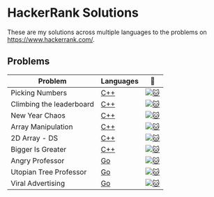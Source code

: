 # HackerRank Solutions
These are my solutions across multiple languages to the problems on https://www.hackerrank.com/.

## Problems
| Problem | Languages | :link: |
| - | - | - |
| Picking Numbers | [C++](https://github.com/mehtasourabh/HackerRank/blob/main/C++/Picking_Numbers.cpp)| [![:cat:](.icon/HackerRank.ico)](https://www.hackerrank.com/challenges/picking-numbers/problem) |
| Climbing the leaderboard | [C++](https://github.com/mehtasourabh/HackerRank/blob/main/C++/Climbing_the_Leaderboard.cpp)| [![:cat:](.icon/HackerRank.ico)](https://www.hackerrank.com/challenges/climbing-the-leaderboard/problem) |
| New Year Chaos | [C++](https://github.com/mehtasourabh/HackerRank/blob/main/C++/New_Year_Chaos.cpp)| [![:cat:](.icon/HackerRank.ico)](https://www.hackerrank.com/challenges/new-year-chaos/problem) |
| Array Manipulation | [C++](https://github.com/mehtasourabh/HackerRank/blob/main/C++/Array_Manipulation.cpp)| [![:cat:](.icon/HackerRank.ico)](https://www.hackerrank.com/challenges/crush/problem) |
| 2D Array - DS | [C++](https://github.com/mehtasourabh/HackerRank/blob/main/C++/2D_Array_DS.cpp)| [![:cat:](.icon/HackerRank.ico)](https://www.hackerrank.com/challenges/2d-array/problem) |
| Bigger Is Greater | [C++](https://github.com/mehtasourabh/HackerRank/blob/main/C++/Bigger_Is_Greater.cpp)| [![:cat:](.icon/HackerRank.ico)](https://www.hackerrank.com/challenges/bigger-is-greater/problem) |
| Angry Professor | [Go](https://github.com/mehtasourabh/HackerRank/blob/main/Go/Angry_Professor.go)| [![:cat:](.icon/HackerRank.ico)](https://www.hackerrank.com/challenges/angry-professor/problem) |
| Utopian Tree Professor | [Go](https://github.com/mehtasourabh/HackerRank/blob/main/Go/Utopian_Tree.go)| [![:cat:](.icon/HackerRank.ico)](https://www.hackerrank.com/challenges/utopian-tree/problem) |
| Viral Advertising | [Go](https://github.com/mehtasourabh/HackerRank/blob/main/Go/Viral_Advertising.go)| [![:cat:](.icon/HackerRank.ico)](https://www.hackerrank.com/challenges/strange-advertising/problem)